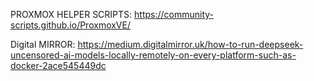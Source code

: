 PROXMOX HELPER SCRIPTS: https://community-scripts.github.io/ProxmoxVE/

Digital MIRROR: https://medium.digitalmirror.uk/how-to-run-deepseek-uncensored-ai-models-locally-remotely-on-every-platform-such-as-docker-2ace545449dc

